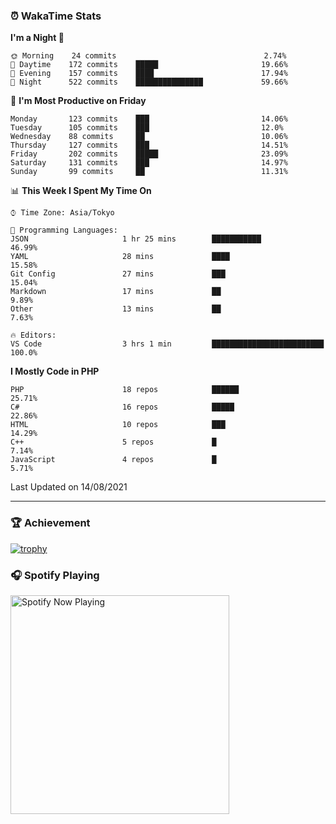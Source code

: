 ### ⏰ WakaTime Stats


<!--START_SECTION:waka-->
**I'm a Night 🦉** 

```text
🌞 Morning    24 commits                                 2.74% 
🌆 Daytime    172 commits    █████                       19.66% 
🌃 Evening    157 commits    ████                        17.94% 
🌙 Night      522 commits    ███████████████             59.66%

```
📅 **I'm Most Productive on Friday** 

```text
Monday       123 commits    ███                         14.06% 
Tuesday      105 commits    ███                         12.0% 
Wednesday    88 commits     ██                          10.06% 
Thursday     127 commits    ███                         14.51% 
Friday       202 commits    █████                       23.09% 
Saturday     131 commits    ███                         14.97% 
Sunday       99 commits     ██                          11.31%

```


📊 **This Week I Spent My Time On** 

```text
⌚︎ Time Zone: Asia/Tokyo

💬 Programming Languages: 
JSON                     1 hr 25 mins        ███████████                 46.99% 
YAML                     28 mins             ████                        15.58% 
Git Config               27 mins             ███                         15.04% 
Markdown                 17 mins             ██                          9.89% 
Other                    13 mins             ██                          7.63%

🔥 Editors: 
VS Code                  3 hrs 1 min         █████████████████████████   100.0%

```

**I Mostly Code in PHP** 

```text
PHP                      18 repos            ██████                      25.71% 
C#                       16 repos            █████                       22.86% 
HTML                     10 repos            ███                         14.29% 
C++                      5 repos             █                           7.14% 
JavaScript               4 repos             █                           5.71%

```



 Last Updated on 14/08/2021
<!--END_SECTION:waka-->

---

### 🏆 Achievement

[![trophy](https://github-profile-trophy.vercel.app/?username=Slime-hatena&theme=flat&no-bg=true&no-frame=true&column=8)](https://github.com/ryo-ma/github-profile-trophy)

### 🎧 Spotify Playing

[<img src="https://spotify-now-playing-slime-hatena.vercel.app/api/spotify-playing" alt="Spotify Now Playing" width="350" />](https://open.spotify.com/user/slime_hatena)

<!--
**Slime-hatena/Slime-hatena** is a ✨ _special_ ✨ repository because its `README.md` (this file) appears on your GitHub profile.

Here are some ideas to get you started:

- 🔭 I’m currently working on ...
- 🌱 I’m currently learning ...
- 👯 I’m looking to collaborate on ...
- 🤔 I’m looking for help with ...
- 💬 Ask me about ...
- 📫 How to reach me: ...
- 😄 Pronouns: ...
- ⚡ Fun fact: ...
-->
